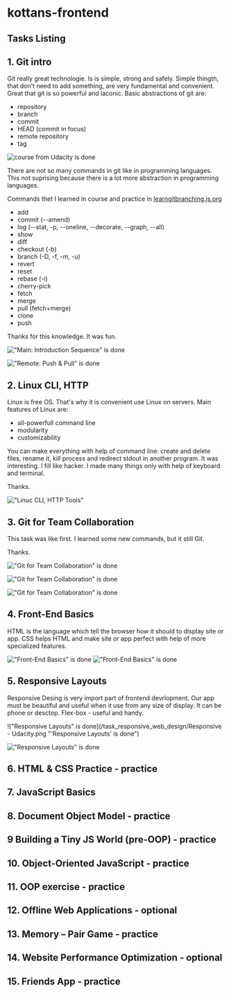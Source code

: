 # kottans-frontend

## Tasks Listing

## 1. Git intro

  Git really great technologie. Is is simple, strong and safely. Simple thingth, that don't need to add something, are very fundamental and convenient.
  Great that git is so powerful and laconic. Basic abstractions of git are:
  - repository
  - branch
  - commit
  - HEAD (commit in focus)
  - remote repository
  - tag
  
![course from Udacity is done](/git_and_github/1-mini.png "course from Udacity is done")

 There are not so many commands in git like in programming languages. This not suprising because there is a lot more abstraction in programming languages.
 
 Commands thet I learned in course and practice in [learngitbranching.js.org](https://learngitbranching.js.org/?locale=ru_RU "Great App")
 
  - add
  - commit (--amend)
  - log (--stat, -p, --oneline, --decorate, --graph, --all)
  - show
  - diff
  - checkout (-b)
  - branch (-D, -f, -m, -u)
  - revert
  - reset
  - rebase (-i)
  - cherry-pick
  - fetch
  - merge
  - pull (fetch+merge)
  - clone
  - push
  
Thanks for this knowledge.  It was fun.

!["Main: Introduction Sequence" is done](/git_and_github/2-mini.png "'Main: Introduction Sequence' is done")

!["Remote: Push & Pull" is done](/git_and_github/3-mini.png "'Remote: Push & Pull' is done")
  
## 2. Linux CLI, HTTP

Linux is free OS. That's why it is convenient use Linux on servers. Main features of Linux are:
  - all-powerfull command line
  - modularity
  - customizability
  
You can make everything with help of command line: create and delete files, rename it, kill process and redirect stdout in another program.
It was interesting. I fill like hacker. I made many things only with help of keyboard and terminal.

Thanks.

!["Linuc CLI, HTTP Tools"](/task_linux_cli/1-3.png "'Linuc CLI, HTTP Tools' is done")

   
## 3. Git for Team Collaboration

  This task was like first. I learned some new commands, but it still Git.
  
  Thanks.
  
  !["Git for Team Collaboration" is done](/task_git_collaboration/git-collaboration-mini.png "'Git for Team Collaboration' is done")
  
  !["Git for Team Collaboration" is done](/task_git_collaboration/2-mini.png "'Git for Team Collaboration' is done")

  !["Git for Team Collaboration" is done](/task_git_collaboration/3-mini.png "'Git for Team Collaboration' is done")
  
## 4. Front-End Basics
  HTML is the language which tell the browser how it should to display site or app. CSS helps HTML and make site or app perfect with help of more specialized features.
  
  !["Front-End Basics" is done](task_html_css_intro/11.png "'Front-End Basics' is done")
  !["Front-End Basics" is done](task_html_css_intro/12.png "'Front-End Basics' is done")
  
## 5. Responsive Layouts

  Responsive Desing is very import part of frontend devrlopment. Our app must be beautiful and useful when it use from any size of display. It can be phone or desctop.
  Flex-box - useful and handy.
  
  !["Responsive Layouts" is done](/task_responsive_web_design/Responsive - Udacity.png "'Responsive Layouts' is done")

  !["Responsive Layouts" is done](/task_responsive_web_design/flex-frogs.png "'Responsive Layouts' is done")
  
## 6. HTML & CSS Practice - practice
## 7. JavaScript Basics
## 8. Document Object Model - practice
## 9 Building a Tiny JS World (pre-OOP) - practice
## 10. Object-Oriented JavaScript - practice
## 11. OOP exercise - practice
## 12. Offline Web Applications - optional
## 13. Memory – Pair Game - practice
## 14. Website Performance Optimization - optional
## 15. Friends App - practice
